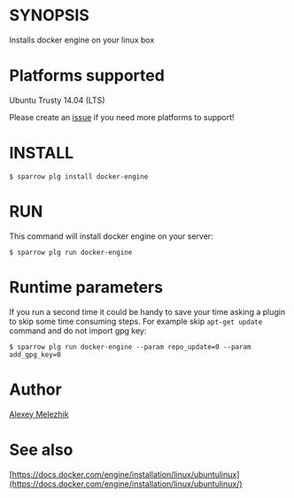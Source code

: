 # SYNOPSIS

Installs docker engine on your linux box

# Platforms supported

Ubuntu Trusty 14.04 (LTS)

Please create an [issue](https://github.com/melezhik/docker-engine/issues)  if you need more platforms to support!

# INSTALL

    $ sparrow plg install docker-engine

# RUN

This command will install docker engine on your server:

    $ sparrow plg run docker-engine

# Runtime parameters

If you run a second time it could be handy to save your time asking a plugin to skip some time consuming steps.
For example skip `apt-get update` command and do not import gpg key:

    $ sparrow plg run docker-engine --param repo_update=0 --param add_gpg_key=0

# Author

[Alexey Melezhik](mailto:melezhik@gmail.com)

# See also

[https://docs.docker.com/engine/installation/linux/ubuntulinux](https://docs.docker.com/engine/installation/linux/ubuntulinux/)
